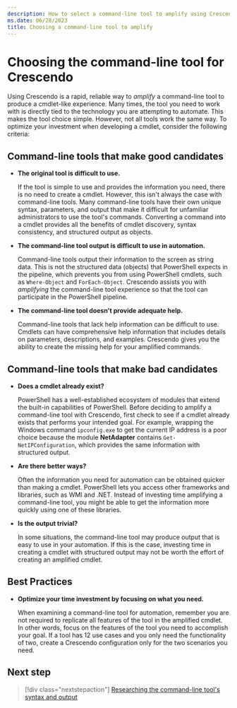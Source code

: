 ```yaml
---
description: How to select a command-line tool to amplify using Crescendo.
ms.date: 06/28/2023
title: Choosing a command-line tool to amplify
---
```

# Choosing the command-line tool for Crescendo

Using Crescendo is a rapid, reliable way to _amplify_ a command-line tool to produce a cmdlet-like
experience. Many times, the tool you need to work with is directly tied to the technology you are
attempting to automate. This makes the tool choice simple. However, not all tools work the same way.
To optimize your investment when developing a cmdlet, consider the following criteria:

## Command-line tools that make good candidates

- **The original tool is difficult to use.**

  If the tool is simple to use and provides the information you need, there is no need to create a
  cmdlet. However, this isn't always the case with command-line tools. Many command-line tools have
  their own unique syntax, parameters, and output that make it difficult for unfamiliar
  administrators to use the tool's commands. Converting a command into a cmdlet provides all the
  benefits of cmdlet discovery, syntax consistency, and structured output as objects.

- **The command-line tool output is difficult to use in automation.**

  Command-line tools output their information to the screen as string data. This is not the
  structured data (objects) that PowerShell expects in the pipeline, which prevents you from using
  PowerShell cmdlets, such as `Where-Object` and `ForEach-Object`. Crescendo assists you with
  _amplifying_ the command-line tool experience so that the tool can participate in the PowerShell
  pipeline.

- **The command-line tool doesn't provide adequate help.**

  Command-line tools that lack help information can be difficult to use. Cmdlets can have
  comprehensive help information that includes details on parameters, descriptions, and examples.
  Crescendo gives you the ability to create the missing help for your amplified commands.

## Command-line tools that make bad candidates

- **Does a cmdlet already exist?**

  PowerShell has a well-established ecosystem of modules that extend the built-in capabilities of
  PowerShell. Before deciding to amplify a command-line tool with Crescendo, first check to see if a
  cmdlet already exists that performs your intended goal. For example, wrapping the Windows command
  `ipconfig.exe` to get the current IP address is a poor choice because the module **NetAdapter**
  contains `Get-NetIPConfiguration`, which provides the same information with structured output.

- **Are there better ways?**

  Often the information you need for automation can be obtained quicker than making a cmdlet.
  PowerShell lets you access other frameworks and libraries, such as WMI and .NET. Instead of
  investing time amplifying a command-line tool, you might be able to get the information more
  quickly using one of these libraries.

- **Is the output trivial?**

  In some situations, the command-line tool may produce output that is easy to use in your
  automation. If this is the case, investing time in creating a cmdlet with structured output may
  not be worth the effort of creating an amplified cmdlet.

## Best Practices

- **Optimize your time investment by focusing on what you need.**

  When examining a command-line tool for automation, remember you are not required to replicate all
  features of the tool in the amplified cmdlet. In other words, focus on the features of the tool
  you need to accomplish your goal. If a tool has 12 use cases and you only need the functionality
  of two, create a Crescendo configuration only for the two scenarios you need.

## Next step

> [!div class="nextstepaction"]
> [Researching the command-line tool's syntax and output](research-tool.md)

